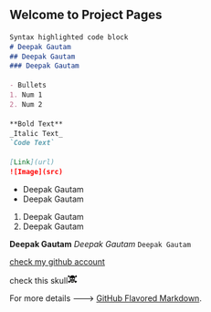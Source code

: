 ## Welcome to Project Pages

```markdown
Syntax highlighted code block
# Deepak Gautam
## Deepak Gautam
### Deepak Gautam

- Bullets
1. Num 1
2. Num 2

**Bold Text** 
_Italic Text_
`Code Text`

[Link](url)
![Image](src)
```


- Deepak Gautam
- Deepak Gautam

1. Deepak Gautam
2. Deepak Gautam

**Deepak Gautam** 
_Deepak Gautam_
`Deepak Gautam`

[check my github account](https://github.com/deepak5j)

check this skull[![skull](https://github.com/Deepak5j/helloProjectPage/blob/master/Skull-16x16.png)](https://deepak5j.github.io)

For more details ---> [GitHub Flavored Markdown](https://guides.github.com/features/mastering-markdown/).
